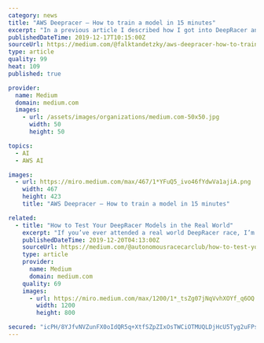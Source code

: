 ```yaml
---
category: news
title: "AWS Deepracer — How to train a model in 15 minutes"
excerpt: "In a previous article I described how I got into DeepRacer and what it is. This article is about the technical parts: How the scoring function was designed and why it works. Almost all scoring functions that I heard of are mostly scoring based on where the ..."
publishedDateTime: 2019-12-17T10:15:00Z
sourceUrl: https://medium.com/@falktandetzky/aws-deepracer-how-to-train-a-model-in-15-minutes-a07ab77fb793
type: article
quality: 99
heat: 109
published: true

provider:
  name: Medium
  domain: medium.com
  images:
    - url: /assets/images/organizations/medium.com-50x50.jpg
      width: 50
      height: 50

topics:
  - AI
  - AWS AI

images:
  - url: https://miro.medium.com/max/467/1*YFuQ5_ivo46fYdwVa1ajiA.png
    width: 467
    height: 423
    title: "AWS Deepracer — How to train a model in 15 minutes"

related:
  - title: "How to Test Your DeepRacer Models in the Real World"
    excerpt: "If you’ve ever attended a real world DeepRacer race, I’m sure you’ve had problems with using your models that race incredibly fast in the virtual league not even completing a lap on a real-world track. A model that nails sub 10 second times in the ..."
    publishedDateTime: 2019-12-20T04:13:00Z
    sourceUrl: https://medium.com/@autonomousracecarclub/how-to-test-your-deepracer-models-in-the-real-world-dcf580738fb9
    type: article
    provider:
      name: Medium
      domain: medium.com
    quality: 69
    images:
      - url: https://miro.medium.com/max/1200/1*_tsZg07jNqVvhXOYf_q6OQ.jpeg
        width: 1200
        height: 800

secured: "icPH/8YJfvNVZunFX0oIdQR5q+XtfSZpZIxOsTWCiOTMUQLDjHcU5Tyg2uFPsdDYXreb3t13Lzp4r/7CbAEU3y0dlF91MZFmKIhh5ygD0HuKfjAeykoA6ChEUFDeyea2l5xEa/X1lkYWUYAueii0ydygZPbgv9whpv50hpaWCV1W3sMCv0ExAkiPago0EK4N1fzg8s0Zbbq9wjIwOPwvjS0OzZ3Zipc8SZj4OsL+YstKtmHiFy86p5E1m0KXsYcqR9xhf1xu1Lpa4xIDs9XAHw==;MMJ3kP8bCvopHkg2UwSHyA=="
---
```


